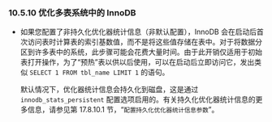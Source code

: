 ### 10.5.10 优化多表系统中的 InnoDB

- 如果您配置了非持久化优化器统计信息（非默认配置），InnoDB 会在启动后首次访问表时计算表的索引基数值，而不是将这些值存储在表中。对于将数据分区到许多表中的系统，此步骤可能会花费大量时间。由于此开销仅适用于初始表打开操作，为了“预热”表以供以后使用，可以在启动后立即访问它，发出类似 `SELECT 1 FROM tbl_name LIMIT 1` 的语句。

  默认情况下，优化器统计信息会持久化到磁盘，这是通过 `innodb_stats_persistent` 配置选项启用的。有关持久化优化器统计信息的更多信息，请参见第 17.8.10.1 节，“`配置持久化优化器统计信息参数`”。